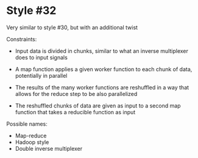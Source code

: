 Style #32
==============================

Very similar to style #30, but with an additional twist

Constraints:

- Input data is divided in chunks, similar to what an inverse multiplexer does to input signals

- A map function applies a given worker function to each chunk of data, potentially in parallel

- The results of the many worker functions are reshuffled in a way
  that allows for the reduce step to be also parallelized

- The reshuffled chunks of data are given as input to a second map
  function that takes a reducible function as input

Possible names:

- Map-reduce 
- Hadoop style
- Double inverse multiplexer 
